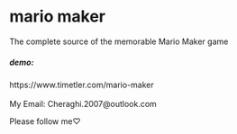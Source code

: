 # mario maker
The complete source of the memorable Mario Maker game
<h5>demo:</h5>
https://www.timetler.com/mario-maker
</br></br>
My Email: Cheraghi.2007@outlook.com

Please follow me♡

